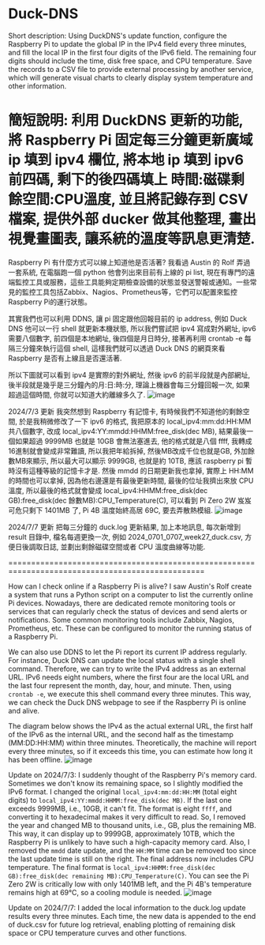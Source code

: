 # Duck-DNS
Short description:
Using DuckDNS's update function, configure the Raspberry Pi to update the global IP in the IPv4 field every three minutes, and fill the local IP in the first four digits of the IPv6 field. The remaining four digits should include the time, disk free space, and CPU temperature. Save the records to a CSV file to provide external processing by another service, which will generate visual charts to clearly display system temperature and other information.

簡短說明:
利用 DuckDNS 更新的功能, 將 Raspberry Pi 固定每三分鐘更新廣域 ip 填到 ipv4 欄位, 將本地 ip 填到 ipv6 前四碼, 剩下的後四碼填上 時間:磁碟剩餘空間:CPU溫度, 並且將記錄存到 CSV 檔案, 提供外部 ducker 做其他整理, 畫出視覺畫圖表, 讓系統的溫度等訊息更清楚.
=================================================================================================

Raspberry Pi 有什麼方式可以線上知道他是否活著? 我看過 Austin 的 Rolf 弄過一套系統, 在電腦跑一個 python 他會列出來目前有上線的 pi list, 現在有專門的遠端監控工具或服務，這些工具能夠定期檢查設備的狀態並發送警報或通知。一些常見的監控工具包括Zabbix、Nagios、Prometheus等，它們可以配置來監控Raspberry Pi的運行狀態。

其實我們也可以利用 DDNS, 讓 pi 固定跟他回報目前的 ip address, 例如 Duck DNS 他可以一行 shell 就更新本機狀態, 所以我們嘗試把 ipv4 寫成對外網址, ipv6 需要八個數字, 前四個是本地網址, 後四個是月日時分, 接著再利用 crontab -e 每隔三分鐘來執行這個 shell, 這樣我們就可以透過 Duck DNS 的網頁來看 Raspberry 是否有上線且是否還活著.

所以下圖就可以看到 ipv4 是實際的對外網址, 然後 ipv6 的前半段就是內部網址, 後半段就是幾乎是三分鐘內的月:日:時:分, 理論上機器會每三分鐘回報一次, 如果超過這個時間, 你就可以知道大約離線多久了.
![image](https://github.com/ue0705/Duck-DNS/assets/117436583/3c2d4b32-592b-48ad-aeb9-6fb649db05c4)

2024/7/3 更新
我突然想到 Raspberry 有記憶卡, 有時候我們不知道他的剩餘空間, 於是我稍微修改了一下 ipv6 的格式, 我把原本的 local_ipv4:mm:dd:HH:MM 共八個數字, 改成 local_ipv4:YY:mmdd:HHMM:free_disk(dec MB), 結果最後一個如果超過 9999MB 也就是 10GB 會無法塞進去, 他的格式就是八個 ffff, 我轉成 16進制就會變成非常難讀, 所以我把年給拆掉, 然後MB改成千位也就是GB, 外加餘數MB來顯示, 所以最大可以顯示 9999GB, 也就是約 10TB, 應該 raspberry pi 暫時沒有這種等級的記憶卡才是. 然後 mmdd 的日期更新我也拿掉, 實際上 HH:MM 的時間也可以拿掉, 因為他右邊還是有最後更新時間, 最後的位址我擠出來放 CPU 溫度, 所以最後的格式就會變成 local_ipv4:HHMM:free_disk(dec GB):free_disk(dec 餘數MB):CPU_Temperature(C), 可以看到 Pi Zero 2W 岌岌可危只剩下 1401MB 了, Pi 4B 溫度始終高居 69C, 要去弄散熱模組.
![image](https://github.com/ue0705/Duck-DNS/assets/117436583/ea6e0c3b-37c1-49ef-8a46-6d82d3190681)

2024/7/7 更新
把每三分鐘的 duck.log 更新結果, 加上本地訊息, 每次新增到 result 目錄中, 檔名每週更換一次, 例如 2024_0701_0707_week27_duck.csv, 方便日後調取日誌, 並劃出剩餘磁碟空間或者 CPU 溫度曲線等功能.

=================================================================================================

How can I check online if a Raspberry Pi is alive? I saw Austin's Rolf create a system that runs a Python script on a computer to list the currently online Pi devices. Nowadays, there are dedicated remote monitoring tools or services that can regularly check the status of devices and send alerts or notifications. Some common monitoring tools include Zabbix, Nagios, Prometheus, etc. These can be configured to monitor the running status of a Raspberry Pi.

We can also use DDNS to let the Pi report its current IP address regularly. For instance, Duck DNS can update the local status with a single shell command. Therefore, we can try to write the IPv4 address as an external URL. IPv6 needs eight numbers, where the first four are the local URL and the last four represent the month, day, hour, and minute. Then, using `crontab -e`, we execute this shell command every three minutes. This way, we can check the Duck DNS webpage to see if the Raspberry Pi is online and alive.

The diagram below shows the IPv4 as the actual external URL, the first half of the IPv6 as the internal URL, and the second half as the timestamp (MM:DD:HH:MM) within three minutes. Theoretically, the machine will report every three minutes, so if it exceeds this time, you can estimate how long it has been offline.
![image](https://github.com/ue0705/Duck-DNS/assets/117436583/3c2d4b32-592b-48ad-aeb9-6fb649db05c4)

Update on 2024/7/3:
I suddenly thought of the Raspberry Pi's memory card. Sometimes we don't know its remaining space, so I slightly modified the IPv6 format. I changed the original `local_ipv4:mm:dd:HH:MM` (total eight digits) to `local_ipv4:YY:mmdd:HHMM:free_disk(dec MB)`. If the last one exceeds 9999MB, i.e., 10GB, it can't fit. The format is eight `ffff`, and converting it to hexadecimal makes it very difficult to read. So, I removed the year and changed MB to thousand units, i.e., GB, plus the remaining MB. This way, it can display up to 9999GB, approximately 10TB, which the Raspberry Pi is unlikely to have such a high-capacity memory card. Also, I removed the `mmdd` date update, and the `HH:MM` time can be removed too since the last update time is still on the right. The final address now includes CPU temperature. The final format is `local_ipv4:HHMM:free_disk(dec GB):free_disk(dec remaining MB):CPU_Temperature(C)`. You can see the Pi Zero 2W is critically low with only 1401MB left, and the Pi 4B's temperature remains high at 69°C, so a cooling module is needed.
![image](https://github.com/ue0705/Duck-DNS/assets/117436583/ea6e0c3b-37c1-49ef-8a46-6d82d3190681)

Update on 2024/7/7:
I added the local information to the duck.log update results every three minutes. Each time, the new data is appended to the end of duck.csv for future log retrieval, enabling plotting of remaining disk space or CPU temperature curves and other functions.

